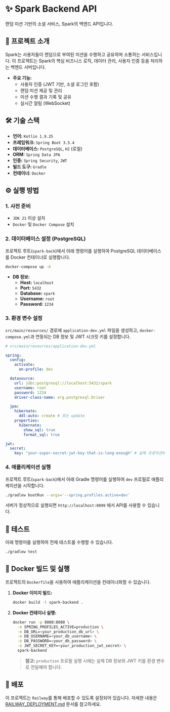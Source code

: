 # ✨ Spark Backend API

랜덤 미션 기반의 소셜 서비스, Spark의 백엔드 API입니다.

## 📖 프로젝트 소개

Spark는 사용자들이 랜덤으로 부여된 미션을 수행하고 공유하며 소통하는 서비스입니다. 이 프로젝트는 Spark의 핵심 비즈니스 로직, 데이터 관리, 사용자 인증 등을 처리하는 백엔드 서버입니다.

- **주요 기능:**
  - 사용자 인증 (JWT 기반, 소셜 로그인 포함)
  - 랜덤 미션 제공 및 관리
  - 미션 수행 결과 기록 및 공유
  - 실시간 알림 (WebSocket)

## 🛠️ 기술 스택

- **언어:** `Kotlin 1.9.25`
- **프레임워크:** `Spring Boot 3.5.4`
- **데이터베이스:** `PostgreSQL`, `H2` (로컬)
- **ORM:** `Spring Data JPA`
- **인증:** `Spring Security`, `JWT`
- **빌드 도구:** `Gradle`
- **컨테이너:** `Docker`

## ⚙️ 실행 방법

### 1. 사전 준비

- `JDK 21` 이상 설치
- `Docker` 및 `Docker Compose` 설치

### 2. 데이터베이스 설정 (PostgreSQL)

프로젝트 루트(`spark-back`)에서 아래 명령어를 실행하여 PostgreSQL 데이터베이스를 Docker 컨테이너로 실행합니다.

```bash
docker-compose up -d
```

- **DB 정보:**
  - **Host:** `localhost`
  - **Port:** `5432`
  - **Database:** `spark`
  - **Username:** `root`
  - **Password:** `1234`

### 3. 환경 변수 설정

`src/main/resources/` 경로에 `application-dev.yml` 파일을 생성하고, `docker-compose.yml`과 연동되는 DB 정보 및 JWT 시크릿 키를 설정합니다.

```yaml
# src/main/resources/application-dev.yml

spring:
  config:
    activate:
      on-profile: dev

  datasource:
    url: jdbc:postgresql://localhost:5432/spark
    username: root
    password: 1234
    driver-class-name: org.postgresql.Driver

  jpa:
    hibernate:
      ddl-auto: create # 또는 update
    properties:
      hibernate:
        show_sql: true
        format_sql: true

jwt:
  secret:
    key: "your-super-secret-jwt-key-that-is-long-enough" # 실제 프로덕션에서는 훨씬 더 강력한 키를 사용해야 합니다.
```

### 4. 애플리케이션 실행

프로젝트 루트(`spark-back`)에서 아래 Gradle 명령어를 실행하여 `dev` 프로필로 애플리케이션을 시작합니다.

```bash
./gradlew bootRun --args='--spring.profiles.active=dev'
```

서버가 정상적으로 실행되면 `http://localhost:8099` 에서 API를 사용할 수 있습니다.

## 🧪 테스트

아래 명령어를 실행하여 전체 테스트를 수행할 수 있습니다.

```bash
./gradlew test
```

## 🐳 Docker 빌드 및 실행

프로젝트의 `Dockerfile`을 사용하여 애플리케이션을 컨테이너화할 수 있습니다.

1.  **Docker 이미지 빌드:**

    ```bash
    docker build -t spark-backend .
    ```

2.  **Docker 컨테이너 실행:**

    ```bash
    docker run -p 8080:8080 \
      -e SPRING_PROFILES_ACTIVE=production \
      -e DB_URL=<your_production_db_url> \
      -e DB_USERNAME=<your_db_username> \
      -e DB_PASSWORD=<your_db_password> \
      -e JWT_SECRET_KEY=<your_production_jwt_secret> \
      spark-backend
    ```

    > **참고:** `production` 프로필 실행 시에는 실제 DB 정보와 JWT 키를 환경 변수로 전달해야 합니다.

## 🚀 배포

이 프로젝트는 `Railway`를 통해 배포할 수 있도록 설정되어 있습니다. 자세한 내용은 [RAILWAY_DEPLOYMENT.md](RAILWAY_DEPLOYMENT.md) 문서를 참고하세요.

```